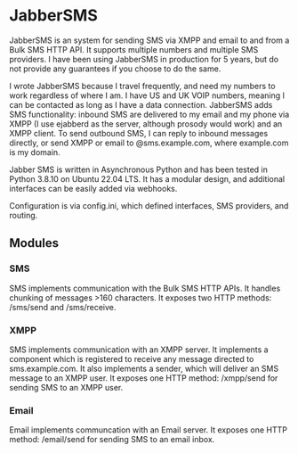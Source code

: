 # JabberSMS

JabberSMS is an system for sending SMS via XMPP and email to and from a Bulk SMS HTTP API. It supports multiple numbers and multiple SMS providers. I have been using JabberSMS in production for 5 years, but do not provide any guarantees if you choose to do the same.

I wrote JabberSMS because I travel frequently, and need my numbers to work regardless of where I am. I have US and UK VOIP numbers, meaning I can be contacted as long as I have a data connection. JabberSMS adds SMS functionality: inbound SMS are delivered to my email and my phone via XMPP (I use ejabberd as the server, although prosody would work) and an XMPP client. To send outbound SMS, I can reply to inbound messages directly, or send XMPP or email to <phone number>@sms.example.com, where example.com is my domain.

Jabber SMS is written in Asynchronous Python and has been tested in Python 3.8.10 on Ubuntu 22.04 LTS. It has a modular design, and additional interfaces can be easily added via webhooks.

Configuration is via config.ini, which defined interfaces, SMS providers, and routing.

## Modules

### SMS

SMS implements communication with the Bulk SMS HTTP APIs. It handles chunking of messages >160 characters. It exposes two HTTP methods: /sms/send and /sms/receive.

### XMPP

SMS implements communication with an XMPP server. It implements a component which is registered to receive any message directed to sms.example.com. It also implements a sender, which will deliver an SMS message to an XMPP user. It exposes one HTTP method: /xmpp/send for sending SMS to an XMPP user.

### Email

Email implements communcation with an Email server. It exposes one HTTP method: /email/send for sending SMS to an email inbox.
